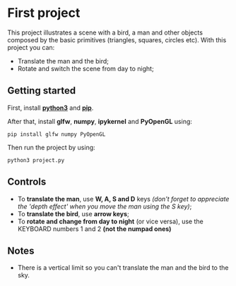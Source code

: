 # First project
This project illustrates a scene with a bird, a man and other objects composed by the basic primitives (triangles, squares, circles etc). With this project you can:

- Translate the man and the bird;
- Rotate and switch the scene from day to night;

## Getting started
First, install **[python3](https://www.python.org/)** and **[pip](https://pip.pypa.io/en/stable/installing/)**. 

After that, install **glfw**, **numpy**, **ipykernel** and **PyOpenGL** using:

```
pip install glfw numpy PyOpenGL
```

Then run the project by using:

```
python3 project.py
```

## Controls
- To **translate the man**, use **W, A, S and D** keys *(don't forget to appreciate the 'depth effect' when you move the man using the S key)*;
- To **translate the bird**, use **arrow keys**;
- To **rotate and change from day to night** (or vice versa), use the KEYBOARD numbers 1 and 2 **(not the numpad ones)**

## Notes
- There is a vertical limit so you can't translate the man and the bird to the sky.
